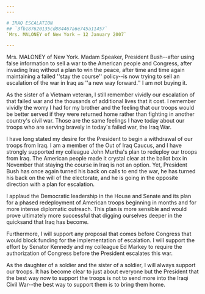 ```yaml
---
---

# IRAQ ESCALATION
## `3fb187620135cd884467a6e745a11457`
`Mrs. MALONEY of New York — 12 January 2007`

---
```



Mrs. MALONEY of New York. Madam Speaker, President Bush--after using 
false information to sell a war to the American people and Congress, 
after invading Iraq without a plan to win the peace, after time and 
time again maintaining a failed ''stay the course'' policy--is now 
trying to sell an escalation of the war in Iraq as ''a new way 
forward.'' I am not buying it.

As the sister of a Vietnam veteran, I still remember vividly our 
escalation of that failed war and the thousands of additional lives 
that it cost. I remember vividly the worry I had for my brother and the 
feeling that our troops would be better served if they were returned 
home rather than fighting in another country's civil war. Those are the 
same feelings I have today about our troops who are serving bravely in 
today's failed war, the Iraq War.

I have long stated my desire for the President to begin a withdrawal 
of our troops from Iraq. I am a member of the Out of Iraq Caucus, and I 
have strongly supported my colleague John Murtha's plan to redeploy our 
troops from Iraq. The American people made it crystal clear at the 
ballot box in November that staying the course in Iraq is not an 
option. Yet, President Bush has once again turned his back on calls to 
end the war, he has turned his back on the will of the electorate, and 
he is going in the opposite direction with a plan for escalation.

I applaud the Democratic leadership in the House and Senate and its 
plan for a phased redeployment of American troops beginning in months 
and for more intense diplomatic outreach. This plan is more sensible 
and would prove ultimately more successful that digging ourselves 
deeper in the quicksand that Iraq has become.

Furthermore, I will support any proposal that comes before Congress 
that would block funding for the implementation of escalation. I will 
support the effort by Senator Kennedy and my colleague Ed Markey to 
require the authorization of Congress before the President escalates 
this war.

As the daughter of a soldier and the sister of a soldier, I will 
always support our troops. It has become clear to just about everyone 
but the President that the best way now to support the troops is not to 
send more into the Iraqi Civil War--the best way to support them is to 
bring them home.
